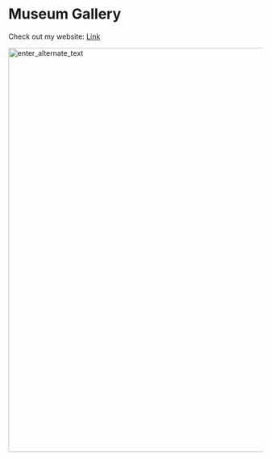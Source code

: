 # Museum Gallery

Check out my website: [Link](https://promethium-og.github.io/museum-gallery/)

<img src="./img/your_screenshot" width="800px" alt="enter_alternate_text">
